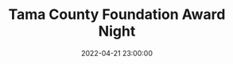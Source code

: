 ---
date: 2022-04-21 23:00:00
dates: 6:00 pm on Apr 21 2022
draft: false
durationMinutes: 120
title: Tama County Foundation Award Night
---